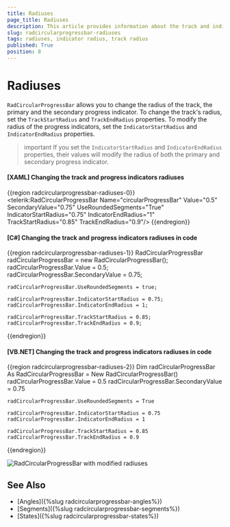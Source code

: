 ```yaml
---
title: Radiuses
page_title: Radiuses
description: This article provides information about the track and indicator radiuses of RadCircularProgressBar control.
slug: radcircularprogressbar-radiuses
tags: radiuses, indicator radius, track radius
published: True
position: 8
---
```


# Radiuses

`RadCircularProgressBar` allows you to change the radius of the track, the primary and the secondary progress indicator. To change the track's radius, set the `TrackStartRadius` and `TrackEndRadius` properties. To modify the radius of the progress indicators, set the `IndicatorStartRadius` and `IndicatorEndRadius` properties.

>important If you set the `IndicatorStartRadius` and `IndicatorEndRadius` properties, their values will modify the radius of both the primary and secondary progress indicator.

#### __[XAML] Changing the track and progress indicators radiuses__
{{region radcircularprogressbar-radiuses-0}}
    <telerik:RadCircularProgressBar Name="circularProgressBar" 
                                    Value="0.5"
                                    SecondaryValue="0.75"
                                    UseRoundedSegments="True"
                                    IndicatorStartRadius="0.75"
                                    IndicatorEndRadius="1"
                                    TrackStartRadius="0.85"
                                    TrackEndRadius="0.9"/>
{{endregion}}

#### __[C#] Changing the track and progress indicators radiuses in code__
{{region radcircularprogressbar-radiuses-1}}
    RadCircularProgressBar radCircularProgressBar = new RadCircularProgressBar();
    radCircularProgressBar.Value = 0.5;
    radCircularProgressBar.SecondaryValue = 0.75;

    radCircularProgressBar.UseRoundedSegments = true;

    radCircularProgressBar.IndicatorStartRadius = 0.75;
    radCircularProgressBar.IndicatorEndRadius = 1;

    radCircularProgressBar.TrackStartRadius = 0.85;
    radCircularProgressBar.TrackEndRadius = 0.9;
{{endregion}}

#### __[VB.NET] Changing the track and progress indicators radiuses in code__
{{region radcircularprogressbar-radiuses-2}}
    Dim radCircularProgressBar As RadCircularProgressBar = New RadCircularProgressBar()
    radCircularProgressBar.Value = 0.5
    radCircularProgressBar.SecondaryValue = 0.75

    radCircularProgressBar.UseRoundedSegments = True

    radCircularProgressBar.IndicatorStartRadius = 0.75
    radCircularProgressBar.IndicatorEndRadius = 1

    radCircularProgressBar.TrackStartRadius = 0.85
    radCircularProgressBar.TrackEndRadius = 0.9
{{endregion}}

![RadCircularProgressBar with modified radiuses](images/radcircularprogressbar-radiuses-0.png)

## See Also
* [Angles]({%slug radcircularprogressbar-angles%})
* [Segments]({%slug radcircularprogressbar-segments%})
* [States]({%slug radcircularprogressbar-states%})